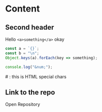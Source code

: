 # Content

## Second header

Hello `<a>something</a>` okay

```js
const a = `{}`;
const b = "\n";
Object.keys(a).forEach(key => something);

console.log("&num;");
```

&num; : this is HTML special chars

## Link to the repo

<LinkToRepository color="#55d2fa">Open Repository</LinkToRepository>
